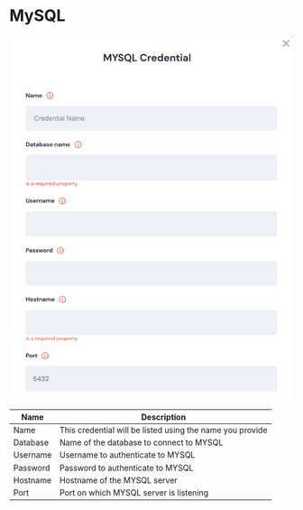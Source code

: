 # MySQL

![Information needed to onboard MYSQL connector](<../../../.gitbook/assets/Screen Shot 2022-06-14 at 7.13.44 PM.png>)

| Name     | Description                                               |
| -------- | --------------------------------------------------------- |
| Name     | This credential will be listed using the name you provide |
| Database | Name of the database to connect to MYSQL                  |
| Username | Username to authenticate to MYSQL                         |
| Password | Password to authenticate to MYSQL                         |
| Hostname | Hostname of the MYSQL server                              |
| Port     | Port on which MYSQL server is listening                   |
